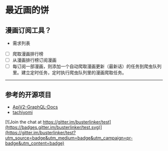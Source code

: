 # 最近画的饼

## 漫画订阅工具？
* 需求列表

- [ ] 爬取漫画排行榜
- [ ] 从漫画排行榜订阅漫画
- [ ] 每订阅一部漫画，则添加一个自动爬取漫画更新（最新话）的任务到爬虫队列里。建立定时任务，定时执行爬虫队列里的漫画爬取任务。

***
## 参考的开源项目
* [ApiV2-GraphQL-Docs](https://github.com/AniList/ApiV2-GraphQL-Docs)
* [tachiyomi](https://github.com/tachiyomiorg/tachiyomi)

[![Join the chat at https://gitter.im/busterlinker/test](https://badges.gitter.im/busterlinker/test.svg)](https://gitter.im/busterlinker/test?utm_source=badge&utm_medium=badge&utm_campaign=pr-badge&utm_content=badge)
